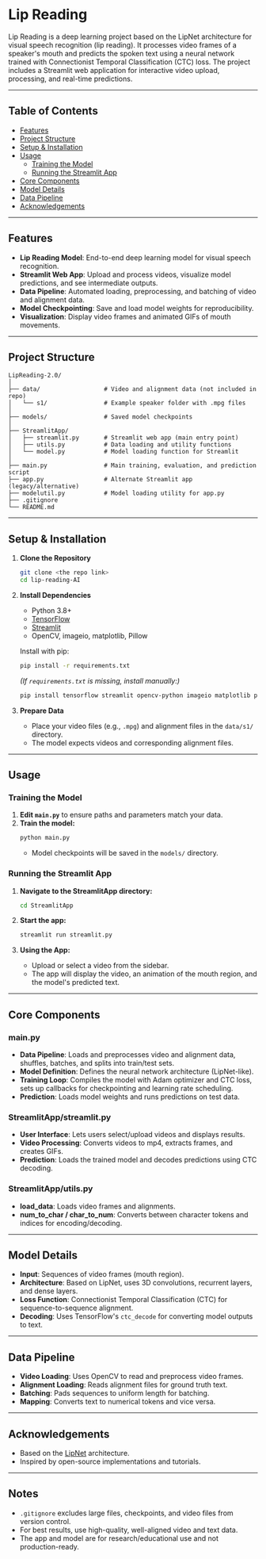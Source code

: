# Lip Reading

Lip Reading is a deep learning project based on the LipNet architecture for visual speech recognition (lip reading). It processes video frames of a speaker's mouth and predicts the spoken text using a neural network trained with Connectionist Temporal Classification (CTC) loss. The project includes a Streamlit web application for interactive video upload, processing, and real-time predictions.

---

## Table of Contents

- [Features](#features)
- [Project Structure](#project-structure)
- [Setup & Installation](#setup--installation)
- [Usage](#usage)
  - [Training the Model](#training-the-model)
  - [Running the Streamlit App](#running-the-streamlit-app)
- [Core Components](#core-components)
- [Model Details](#model-details)
- [Data Pipeline](#data-pipeline)
- [Acknowledgements](#acknowledgements)

---

## Features

- **Lip Reading Model**: End-to-end deep learning model for visual speech recognition.
- **Streamlit Web App**: Upload and process videos, visualize model predictions, and see intermediate outputs.
- **Data Pipeline**: Automated loading, preprocessing, and batching of video and alignment data.
- **Model Checkpointing**: Save and load model weights for reproducibility.
- **Visualization**: Display video frames and animated GIFs of mouth movements.

---

## Project Structure

```
LipReading-2.0/
│
├── data/                  # Video and alignment data (not included in repo)
│   └── s1/                # Example speaker folder with .mpg files
│
├── models/                # Saved model checkpoints
│
├── StreamlitApp/
│   ├── streamlit.py       # Streamlit web app (main entry point)
│   ├── utils.py           # Data loading and utility functions
│   └── model.py           # Model loading function for Streamlit
│
├── main.py                # Main training, evaluation, and prediction script
├── app.py                 # Alternate Streamlit app (legacy/alternative)
├── modelutil.py           # Model loading utility for app.py
├── .gitignore
└── README.md
```

---

## Setup & Installation

1. **Clone the Repository**
   ```bash
   git clone <the repo link>
   cd lip-reading-AI
   ```

2. **Install Dependencies**
   - Python 3.8+
   - [TensorFlow](https://www.tensorflow.org/)
   - [Streamlit](https://streamlit.io/)
   - OpenCV, imageio, matplotlib, Pillow

   Install with pip:
   ```bash
   pip install -r requirements.txt
   ```

   *(If `requirements.txt` is missing, install manually:)*

   ```bash
   pip install tensorflow streamlit opencv-python imageio matplotlib pillow
   ```

3. **Prepare Data**
   - Place your video files (e.g., `.mpg`) and alignment files in the `data/s1/` directory.
   - The model expects videos and corresponding alignment files.

---

## Usage

### Training the Model

1. **Edit `main.py`** to ensure paths and parameters match your data.
2. **Train the model:**
   ```bash
   python main.py
   ```
   - Model checkpoints will be saved in the `models/` directory.

### Running the Streamlit App

1. **Navigate to the StreamlitApp directory:**
   ```bash
   cd StreamlitApp
   ```

2. **Start the app:**
   ```bash
   streamlit run streamlit.py
   ```

3. **Using the App:**
   - Upload or select a video from the sidebar.
   - The app will display the video, an animation of the mouth region, and the model's predicted text.

---

## Core Components

### main.py

- **Data Pipeline**: Loads and preprocesses video and alignment data, shuffles, batches, and splits into train/test sets.
- **Model Definition**: Defines the neural network architecture (LipNet-like).
- **Training Loop**: Compiles the model with Adam optimizer and CTC loss, sets up callbacks for checkpointing and learning rate scheduling.
- **Prediction**: Loads model weights and runs predictions on test data.

### StreamlitApp/streamlit.py

- **User Interface**: Lets users select/upload videos and displays results.
- **Video Processing**: Converts videos to mp4, extracts frames, and creates GIFs.
- **Prediction**: Loads the trained model and decodes predictions using CTC decoding.

### StreamlitApp/utils.py

- **load_data**: Loads video frames and alignments.
- **num_to_char / char_to_num**: Converts between character tokens and indices for encoding/decoding.

---

## Model Details

- **Input**: Sequences of video frames (mouth region).
- **Architecture**: Based on LipNet, uses 3D convolutions, recurrent layers, and dense layers.
- **Loss Function**: Connectionist Temporal Classification (CTC) for sequence-to-sequence alignment.
- **Decoding**: Uses TensorFlow's `ctc_decode` for converting model outputs to text.

---

## Data Pipeline

- **Video Loading**: Uses OpenCV to read and preprocess video frames.
- **Alignment Loading**: Reads alignment files for ground truth text.
- **Batching**: Pads sequences to uniform length for batching.
- **Mapping**: Converts text to numerical tokens and vice versa.

---

## Acknowledgements

- Based on the [LipNet](https://arxiv.org/abs/1611.01599) architecture.
- Inspired by open-source implementations and tutorials.

---

## Notes

- `.gitignore` excludes large files, checkpoints, and video files from version control.
- For best results, use high-quality, well-aligned video and text data.
- The app and model are for research/educational use and not production-ready.

